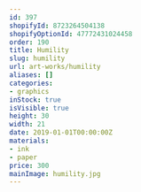 ```yaml
---
id: 397
shopifyId: 8723264504138
shopifyOptionId: 47772431024458
order: 190
title: Humility
slug: humility
url: art-works/humility
aliases: []
categories:
- graphics
inStock: true
isVisible: true
height: 30
width: 21
date: 2019-01-01T00:00:00Z
materials:
- ink
- paper
price: 300
mainImage: humility.jpg
---
```

